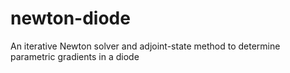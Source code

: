 # newton-diode
An iterative Newton solver and adjoint-state method to determine parametric gradients in a diode
